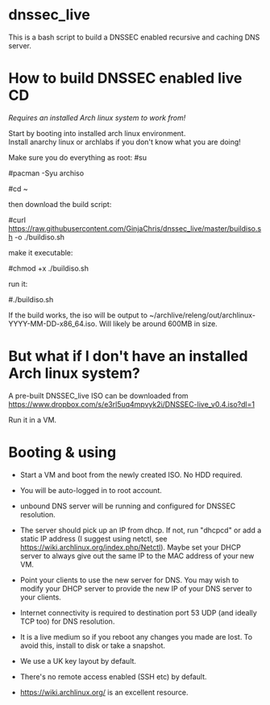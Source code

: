 # dnssec_live

This is a bash script to build a DNSSEC enabled recursive and caching DNS server.  


How to build DNSSEC enabled live CD
===================================
*Requires an installed Arch linux system to work from!*

Start by booting into installed arch linux environment.   
Install anarchy linux or archlabs if you don't know what you are doing!

Make sure you do everything as root:
#su   

#pacman -Syu archiso

#cd ~

then download the build script:

#curl https://raw.githubusercontent.com/GinjaChris/dnssec_live/master/buildiso.sh -o ./buildiso.sh

make it executable:

#chmod +x ./buildiso.sh

run it:

#./buildiso.sh

If the build works, the iso will be output to ~/archlive/releng/out/archlinux-YYYY-MM-DD-x86_64.iso.  Will likely be around 600MB in size.


But what if I don't have an installed Arch linux system?
========================================================

A pre-built DNSSEC_live ISO can be downloaded from https://www.dropbox.com/s/e3rl5uq4mpvyk2i/DNSSEC-live_v0.4.iso?dl=1

Run it in a VM.


Booting & using
===============

- Start a VM and boot from the newly created ISO.  No HDD required.

- You will be auto-logged in to root account.

- unbound DNS server will be running and configured for DNSSEC resolution.

- The server should pick up an IP from dhcp.  If not, run "dhcpcd" or add a static IP address (I suggest using netctl, see https://wiki.archlinux.org/index.php/Netctl).
Maybe set your DHCP server to always give out the same IP to the MAC address of your new VM.

- Point your clients to use the new server for DNS.  You may wish to modify your DHCP server to provide the new IP of your DNS server to your clients.

- Internet connectivity is required to destination port 53 UDP (and ideally TCP too) for DNS resolution.

- It is a live medium so if you reboot any changes you made are lost.  To avoid this, install to disk or take a snapshot.

- We use a UK key layout by default.

- There's no remote access enabled (SSH etc) by default.

- https://wiki.archlinux.org/ is an excellent resource.
